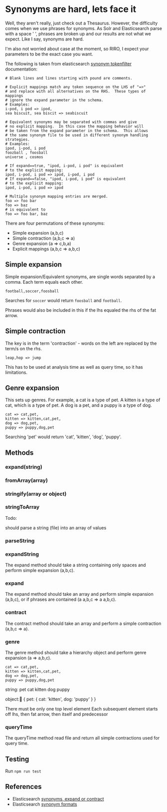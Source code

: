 # Synonyms are hard, lets face it

Well, they aren't really, just check out a Thesaurus. However, the difficulty comes when we use phrases for synonyms. As Solr and Elasticsearch parse with a space ' ', phrases are broken up and our results are not what we expect. Like I say, synonyms are hard.

I'm also not worried about case at the moment, so RIRO, I expect your parameters to be the exact case you want.

The following is taken from elasticsearch [synonym tokenfilter](https://www.elastic.co/guide/en/elasticsearch/reference/2.3/analysis-synonym-tokenfilter.html) documentation:

```
# Blank lines and lines starting with pound are comments.

# Explicit mappings match any token sequence on the LHS of "=>"
# and replace with all alternatives on the RHS.  These types of mappings
# ignore the expand parameter in the schema.
# Examples:
i-pod, i pod => ipod,
sea biscuit, sea biscit => seabiscuit

# Equivalent synonyms may be separated with commas and give
# no explicit mapping.  In this case the mapping behavior will
# be taken from the expand parameter in the schema.  This allows
# the same synonym file to be used in different synonym handling strategies.
# Examples:
ipod, i-pod, i pod
foozball , foosball
universe , cosmos

# If expand==true, "ipod, i-pod, i pod" is equivalent
# to the explicit mapping:
ipod, i-pod, i pod => ipod, i-pod, i pod
# If expand==false, "ipod, i-pod, i pod" is equivalent
# to the explicit mapping:
ipod, i-pod, i pod => ipod

# Multiple synonym mapping entries are merged.
foo => foo bar
foo => baz
# is equivalent to
foo => foo bar, baz
```

There are four permutations of these synonyms:

  - Simple expansion (a,b,c)
  - Simple contraction (a,b,c => a)
  - Genre expansion (a => c,b,a)
  - Explicit mappings (a,b,c => a,b,c)

## Simple expansion

Simple expansion/Equivalent synonyms, are single words separated by a comma. Each term equals each other.

```
football,soccer,foosball
```

Searches for ```soccer``` would return ```foosball``` and ```football```.

Phrases would also be included in this if the lhs equaled the rhs of the fat arrow.

## Simple contraction

The key is in the term 'contraction' - words on the left are replaced by the term/s on the rhs.

```
leap,hop => jump
```

This has to be used at analysis time as well as query time, so it has limitations.

## Genre expansion

This sets up genres. For example, a cat is a type of pet. A kitten is a type of cat, which is a type of pet. A dog is a pet, and a puppy is a type of dog.

```
cat => cat,pet,
kitten => kitten,cat,pet,
dog => dog,pet,
puppy => puppy,dog,pet
```

Searching 'pet' would return 'cat', 'kitten', 'dog', 'puppy'.

## Methods

### expand(string)

### fromArray(array)

### stringify(array or object)

### stringToArray

Todo:

should parse a string (file) into an array of values

### parseString

### expandString

The expand method should take a string containing only spaces and perform simple expansion (a,b,c).

### expand

The expand method should take an array and perform simple expansion (a,b,c), or if phrases are contained (a a,b,c => a a,b,c).

### contract

The contract method should take an array and perform a simple contraction (a,b,c => a).

### genre

The genre method should take a hierarchy object and perform genre expansion (a => a,b,c).

```
cat => cat,pet,
kitten => kitten,cat,pet,
dog => dog,pet,
puppy => puppy,dog,pet
```

string:
pet
  cat
    kitten
  dog
    puppy

object:
{
  pet: {
    cat: 'kitten',
    dog: 'puppy'
  }
}

There must be only one top level element
Each subsequent element starts off lhs, then fat arrow, then itself and predecessor

### queryTime

The queryTime method read file and return all simple contractions used for query time.

## Testing

Run ```npm run test```

## References

  - Elasticsearch [synonyms, expand or contract](https://www.elastic.co/guide/en/elasticsearch/guide/current/synonyms-expand-or-contract.html)
  - Elasticsearch [synonym formats](https://www.elastic.co/guide/en/elasticsearch/guide/current/synonym-formats.html)
